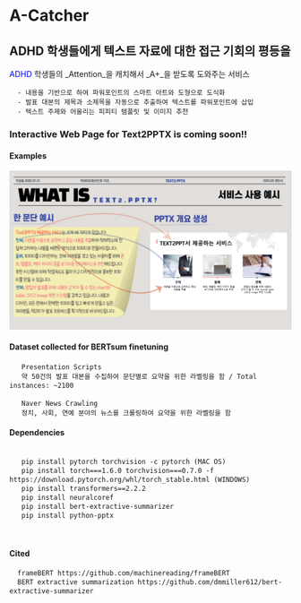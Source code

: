 A-Catcher
=========
**ADHD 학생들에게 텍스트 자료에 대한 접근 기회의 평등을**
---------------------------------------------------

   <span style="color:blue">ADHD</span> 학생들의 _Attention_을 캐치해서 _A+_을 받도록 도와주는 서비스

      - 내용을 기반으로 하여 파워포인트의 스마트 아트와 도형으로 도식화
      - 발표 대본의 제목과 소제목을 자동으로 추출하여 텍스트를 파워포인트에 삽입
      - 텍스트 주제와 어울리는 피피티 템플릿 및 이미지 추천



### Interactive Web Page for Text2PPTX is coming soon!!


#### Examples
![Alt text](.idea/examplepng.png?raw=true "Title")

#### Dataset collected for BERTsum finetuning
       Presentation Scripts
       약 50건의 발표 대본을 수집하여 문단별로 요약을 위한 라벨링을 함 / Total instances: ~2100 
       
       Naver News Crawling
       정치, 사회, 연예 분야의 뉴스를 크롤링하여 요약을 위한 라벨링을 함
      


#### Dependencies
<pre><code>
   pip install pytorch torchvision -c pytorch (MAC OS)
   pip install torch===1.6.0 torchvision===0.7.0 -f https://download.pytorch.org/whl/torch_stable.html (WINDOWS)
   pip install transformers==2.2.2
   pip install neuralcoref
   pip install bert-extractive-summarizer
   pip install python-pptx
   
   </code></pre> 
  
#### Cited
      frameBERT https://github.com/machinereading/frameBERT
      BERT extractive summarization https://github.com/dmmiller612/bert-extractive-summarizer
   

   
   
   
